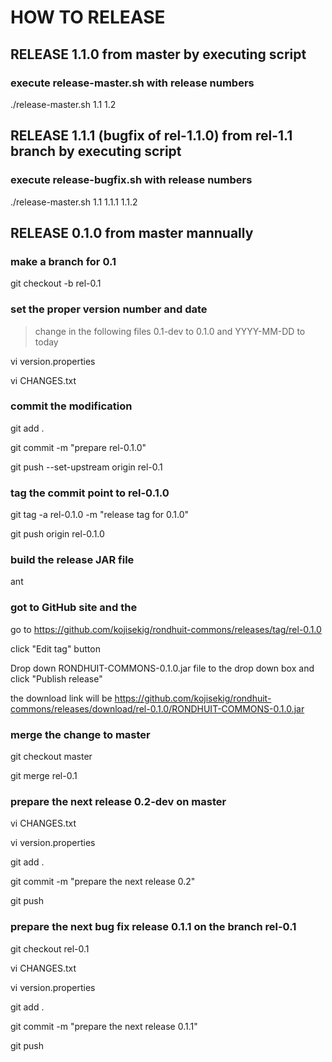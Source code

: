 # HOW TO RELEASE

## RELEASE 1.1.0 from master by executing script

### execute release-master.sh with release numbers
./release-master.sh 1.1 1.2

## RELEASE 1.1.1 (bugfix of rel-1.1.0) from rel-1.1 branch by executing script

### execute release-bugfix.sh with release numbers
./release-master.sh 1.1 1.1.1 1.1.2

## RELEASE 0.1.0 from master mannually

### make a branch for 0.1
git checkout -b rel-0.1

### set the proper version number and date
> change in the following files 0.1-dev to 0.1.0
> and YYYY-MM-DD to today

vi version.properties

vi CHANGES.txt

### commit the modification
git add .

git commit -m "prepare rel-0.1.0"

git push --set-upstream origin rel-0.1

### tag the commit point to rel-0.1.0
git tag -a rel-0.1.0 -m "release tag for 0.1.0"

git push origin rel-0.1.0

### build the release JAR file
ant

### got to GitHub site and the
go to <https://github.com/kojisekig/rondhuit-commons/releases/tag/rel-0.1.0>

click "Edit tag" button

Drop down RONDHUIT-COMMONS-0.1.0.jar file to the drop down box and click "Publish release"

the download link will be <https://github.com/kojisekig/rondhuit-commons/releases/download/rel-0.1.0/RONDHUIT-COMMONS-0.1.0.jar>

### merge the change to master
git checkout master

git merge rel-0.1

### prepare the next release 0.2-dev on master
vi CHANGES.txt

vi version.properties

git add .

git commit -m "prepare the next release 0.2"

git push

### prepare the next bug fix release 0.1.1 on the branch rel-0.1
git checkout rel-0.1

vi CHANGES.txt

vi version.properties

git add .

git commit -m "prepare the next release 0.1.1"

git push

